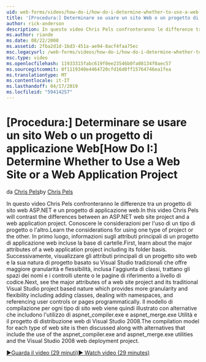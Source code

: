 ```yaml
---
uid: web-forms/videos/how-do-i/how-do-i-determine-whether-to-use-a-web-site-or-a-web-application-project
title: '[Procedura:] Determinare se usare un sito Web o un progetto di applicazione Web | Microsoft Docs'
author: rick-anderson
description: In questo video Chris Pels confronteranno le differenze tra un progetto di sito web ASP.NET e un progetto di applicazione web. Conoscere le considerazioni per l'uso di...
ms.author: riande
ms.date: 08/22/2008
ms.assetid: 2fba2d1d-1bd3-451a-ae94-8acf4faa75ec
msc.legacyurl: /web-forms/videos/how-do-i/how-do-i-determine-whether-to-use-a-web-site-or-a-web-application-project
msc.type: video
ms.openlocfilehash: 11933315fabc619f0ee23546b0fa08134f0aec57
ms.sourcegitcommit: 0f1119340e4464720cfd16d0ff15764746ea1fea
ms.translationtype: MT
ms.contentlocale: it-IT
ms.lasthandoff: 04/17/2019
ms.locfileid: "59414257"
---
```

# <a name="how-do-i-determine-whether-to-use-a-web-site-or-a-web-application-project"></a><span data-ttu-id="414b4-104">[Procedura:] Determinare se usare un sito Web o un progetto di applicazione Web</span><span class="sxs-lookup"><span data-stu-id="414b4-104">[How Do I:] Determine Whether to Use a Web Site or a Web Application Project</span></span>

<span data-ttu-id="414b4-105">da [Chris Pels](https://twitter.com/chrispels)</span><span class="sxs-lookup"><span data-stu-id="414b4-105">by [Chris Pels](https://twitter.com/chrispels)</span></span>

<span data-ttu-id="414b4-106">In questo video Chris Pels confronteranno le differenze tra un progetto di sito web ASP.NET e un progetto di applicazione web.</span><span class="sxs-lookup"><span data-stu-id="414b4-106">In this video Chris Pels will contrast the differences between an ASP.NET web site project and a web application project.</span></span> <span data-ttu-id="414b4-107">Conoscere le considerazioni per l'uso di un tipo di progetto o l'altro.</span><span class="sxs-lookup"><span data-stu-id="414b4-107">Learn the considerations for using one type of project or the other.</span></span> <span data-ttu-id="414b4-108">In primo luogo, informazioni sugli attributi principali di un progetto di applicazione web incluse la base di cartelle.</span><span class="sxs-lookup"><span data-stu-id="414b4-108">First, learn about the major attributes of a web application project including its folder basis.</span></span> <span data-ttu-id="414b4-109">Successivamente, visualizzare gli attributi principali di un progetto sito web e la sua natura di progetto basato su Visual Studio tradizionali che offre maggiore granularità e flessibilità, inclusa l'aggiunta di classi, trattano gli spazi dei nomi e i controlli utente o le pagine di riferimento a livello di codice.</span><span class="sxs-lookup"><span data-stu-id="414b4-109">Next, see the major attributes of a web site project and its traditional Visual Studio project based nature which provides more granularity and flexibility including adding classes, dealing with namespaces, and referencing user controls or pages programmatically.</span></span> <span data-ttu-id="414b4-110">Il modello di compilazione per ogni tipo di sito web viene quindi illustrato con alternative che includono l'utilizzo di aspnet\_compiler.exe e aspnet\_merge.exe Utilità e il progetto di distribuzione web di Visual Studio 2008.</span><span class="sxs-lookup"><span data-stu-id="414b4-110">The compilation model for each type of web site is then discussed along with alternatives that include the use of the aspnet\_compiler.exe and aspnet\_merge.exe utilities and the Visual Studio 2008 web deployment project.</span></span>

[<span data-ttu-id="414b4-111">&#9654;Guarda il video (29 minuti)</span><span class="sxs-lookup"><span data-stu-id="414b4-111">&#9654; Watch video (29 minutes)</span></span>](https://channel9.msdn.com/Blogs/ASP-NET-Site-Videos/how-do-i-determine-whether-to-use-a-web-site-or-a-web-application-project)
